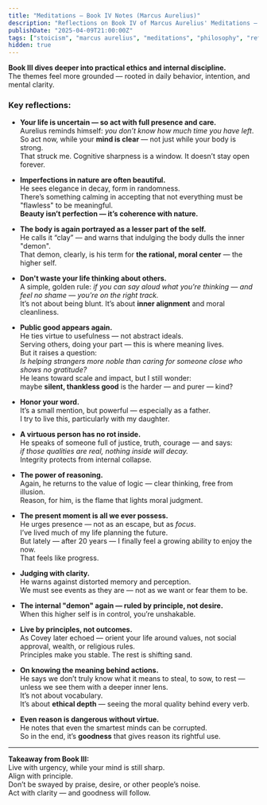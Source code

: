 ```yaml
---
title: "Meditations – Book IV Notes (Marcus Aurelius)"
description: "Reflections on Book IV of Marcus Aurelius' Meditations — inner resilience, perspective on mortality, and the quiet dignity of self-mastery."
publishDate: "2025-04-09T21:00:00Z"
tags: ["stoicism", "marcus aurelius", "meditations", "philosophy", "reflection"]
hidden: true
---
```


**Book III dives deeper into practical ethics and internal discipline.**  
The themes feel more grounded — rooted in daily behavior, intention, and mental clarity.

### Key reflections:

- **Your life is uncertain — so act with full presence and care.**  
  Aurelius reminds himself: *you don’t know how much time you have left*.  
  So act now, while your **mind is clear** — not just while your body is strong.  
  That struck me. Cognitive sharpness is a window. It doesn’t stay open forever.

- **Imperfections in nature are often beautiful.**  
  He sees elegance in decay, form in randomness.  
  There’s something calming in accepting that not everything must be "flawless" to be meaningful.  
  **Beauty isn’t perfection — it’s coherence with nature.**

- **The body is again portrayed as a lesser part of the self.**  
  He calls it “clay” — and warns that indulging the body dulls the inner "demon".  
  That demon, clearly, is his term for **the rational, moral center** — the higher self.

- **Don't waste your life thinking about others.**  
  A simple, golden rule: *if you can say aloud what you're thinking — and feel no shame — you're on the right track.*  
  It’s not about being blunt. It’s about **inner alignment** and moral cleanliness.

- **Public good appears again.**  
  He ties virtue to usefulness — not abstract ideals.  
  Serving others, doing your part — this is where meaning lives.  
  But it raises a question:  
  *Is helping strangers more noble than caring for someone close who shows no gratitude?*  
  He leans toward scale and impact, but I still wonder:  
  maybe **silent, thankless good** is the harder — and purer — kind?

- **Honor your word.**  
  It’s a small mention, but powerful — especially as a father.  
  I try to live this, particularly with my daughter.

- **A virtuous person has no rot inside.**  
  He speaks of someone full of justice, truth, courage — and says:  
  *if those qualities are real, nothing inside will decay.*  
  Integrity protects from internal collapse.

- **The power of reasoning.**  
  Again, he returns to the value of logic — clear thinking, free from illusion.  
  Reason, for him, is the flame that lights moral judgment.

- **The present moment is all we ever possess.**  
  He urges presence — not as an escape, but as *focus*.  
  I’ve lived much of my life planning the future.  
  But lately — after 20 years — I finally feel a growing ability to enjoy the now.  
  That feels like progress.

- **Judging with clarity.**  
  He warns against distorted memory and perception.  
  We must see events as they are — not as we want or fear them to be.

- **The internal "demon" again — ruled by principle, not desire.**  
  When this higher self is in control, you’re unshakable.

- **Live by principles, not outcomes.**  
  As Covey later echoed — orient your life around values, not social approval, wealth, or religious rules.  
  Principles make you stable. The rest is shifting sand.

- **On knowing the meaning behind actions.**  
  He says we don’t truly know what it means to steal, to sow, to rest — unless we see them with a deeper inner lens.  
  It’s not about vocabulary.  
  It’s about **ethical depth** — seeing the moral quality behind every verb.

- **Even reason is dangerous without virtue.**  
  He notes that even the smartest minds can be corrupted.  
  So in the end, it’s **goodness** that gives reason its rightful use.

---

**Takeaway from Book III:**  
Live with urgency, while your mind is still sharp.  
Align with principle.  
Don’t be swayed by praise, desire, or other people’s noise.  
Act with clarity — and goodness will follow.

